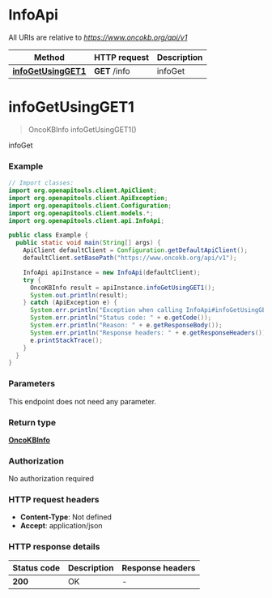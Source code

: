 # InfoApi

All URIs are relative to *https://www.oncokb.org/api/v1*

| Method | HTTP request | Description |
|------------- | ------------- | -------------|
| [**infoGetUsingGET1**](InfoApi.md#infoGetUsingGET1) | **GET** /info | infoGet |


<a id="infoGetUsingGET1"></a>
# **infoGetUsingGET1**
> OncoKBInfo infoGetUsingGET1()

infoGet

### Example
```java
// Import classes:
import org.openapitools.client.ApiClient;
import org.openapitools.client.ApiException;
import org.openapitools.client.Configuration;
import org.openapitools.client.models.*;
import org.openapitools.client.api.InfoApi;

public class Example {
  public static void main(String[] args) {
    ApiClient defaultClient = Configuration.getDefaultApiClient();
    defaultClient.setBasePath("https://www.oncokb.org/api/v1");

    InfoApi apiInstance = new InfoApi(defaultClient);
    try {
      OncoKBInfo result = apiInstance.infoGetUsingGET1();
      System.out.println(result);
    } catch (ApiException e) {
      System.err.println("Exception when calling InfoApi#infoGetUsingGET1");
      System.err.println("Status code: " + e.getCode());
      System.err.println("Reason: " + e.getResponseBody());
      System.err.println("Response headers: " + e.getResponseHeaders());
      e.printStackTrace();
    }
  }
}
```

### Parameters
This endpoint does not need any parameter.

### Return type

[**OncoKBInfo**](OncoKBInfo.md)

### Authorization

No authorization required

### HTTP request headers

 - **Content-Type**: Not defined
 - **Accept**: application/json

### HTTP response details
| Status code | Description | Response headers |
|-------------|-------------|------------------|
| **200** | OK |  -  |

